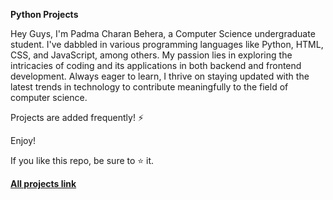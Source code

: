 **Python Projects**

Hey Guys,
I'm Padma Charan Behera, a Computer Science undergraduate student.
I've dabbled in various programming languages like Python, HTML, CSS, and JavaScript, among others.
My passion lies in exploring the intricacies of coding and its applications in both backend and frontend development. 
Always eager to learn, I thrive on staying updated with the latest trends in technology to contribute meaningfully to the field of computer science.

Projects are added frequently! ⚡

Enjoy!

If you like this repo, be sure to ⭐ it.

**[All projects link](https://github.com/Padma-78)**
